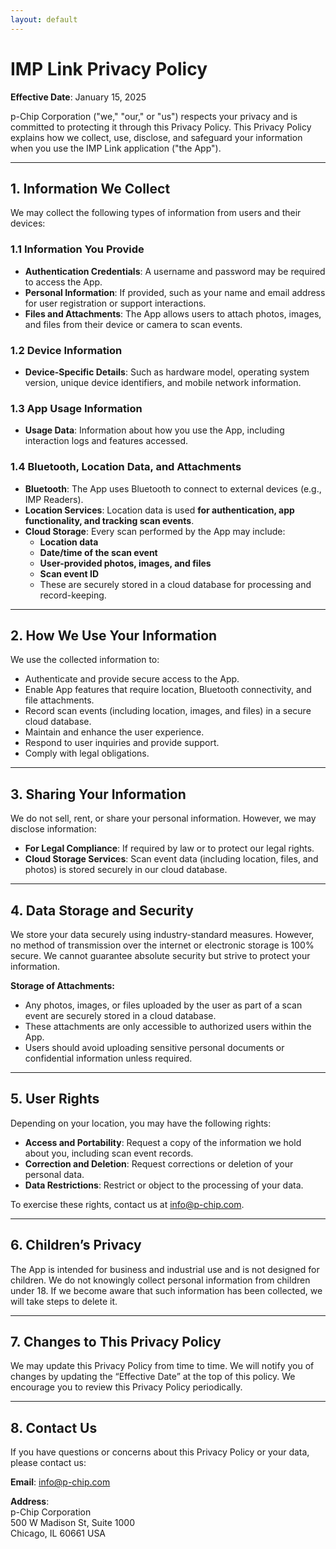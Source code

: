 ```yaml
---
layout: default
---
```


# IMP Link Privacy Policy

**Effective Date**: January 15, 2025

p-Chip Corporation ("we," "our," or "us") respects your privacy and is committed to protecting it through this Privacy Policy. This Privacy Policy explains how we collect, use, disclose, and safeguard your information when you use the IMP Link application ("the App").

---

## 1. Information We Collect

We may collect the following types of information from users and their devices:

### 1.1 Information You Provide
- **Authentication Credentials**: A username and password may be required to access the App.
- **Personal Information**: If provided, such as your name and email address for user registration or support interactions.
- **Files and Attachments**: The App allows users to attach photos, images, and files from their device or camera to scan events.

### 1.2 Device Information
- **Device-Specific Details**: Such as hardware model, operating system version, unique device identifiers, and mobile network information.

### 1.3 App Usage Information
- **Usage Data**: Information about how you use the App, including interaction logs and features accessed.

### 1.4 Bluetooth, Location Data, and Attachments
- **Bluetooth**: The App uses Bluetooth to connect to external devices (e.g., IMP Readers).
- **Location Services**: Location data is used **for authentication, app functionality, and tracking scan events**.
- **Cloud Storage**: Every scan performed by the App may include:
  - **Location data**
  - **Date/time of the scan event**
  - **User-provided photos, images, and files**
  - **Scan event ID**
  - These are securely stored in a cloud database for processing and record-keeping.

---

## 2. How We Use Your Information

We use the collected information to:
- Authenticate and provide secure access to the App.
- Enable App features that require location, Bluetooth connectivity, and file attachments.
- Record scan events (including location, images, and files) in a secure cloud database.
- Maintain and enhance the user experience.
- Respond to user inquiries and provide support.
- Comply with legal obligations.

---

## 3. Sharing Your Information

We do not sell, rent, or share your personal information. However, we may disclose information:
- **For Legal Compliance**: If required by law or to protect our legal rights.
- **Cloud Storage Services**: Scan event data (including location, files, and photos) is stored securely in our cloud database.

---

## 4. Data Storage and Security

We store your data securely using industry-standard measures. However, no method of transmission over the internet or electronic storage is 100% secure. We cannot guarantee absolute security but strive to protect your information.

**Storage of Attachments:**
- Any photos, images, or files uploaded by the user as part of a scan event are securely stored in a cloud database.
- These attachments are only accessible to authorized users within the App.
- Users should avoid uploading sensitive personal documents or confidential information unless required.

---

## 5. User Rights

Depending on your location, you may have the following rights:
- **Access and Portability**: Request a copy of the information we hold about you, including scan event records.
- **Correction and Deletion**: Request corrections or deletion of your personal data.
- **Data Restrictions**: Restrict or object to the processing of your data.

To exercise these rights, contact us at [info@p-chip.com](mailto:info@p-chip.com).

---

## 6. Children’s Privacy

The App is intended for business and industrial use and is not designed for children. We do not knowingly collect personal information from children under 18. If we become aware that such information has been collected, we will take steps to delete it.

---

## 7. Changes to This Privacy Policy

We may update this Privacy Policy from time to time. We will notify you of changes by updating the “Effective Date” at the top of this policy. We encourage you to review this Privacy Policy periodically.

---

## 8. Contact Us

If you have questions or concerns about this Privacy Policy or your data, please contact us:

**Email**: [info@p-chip.com](mailto:info@p-chip.com)

**Address**:  
p-Chip Corporation  
500 W Madison St, Suite 1000  
Chicago, IL 60661 USA
